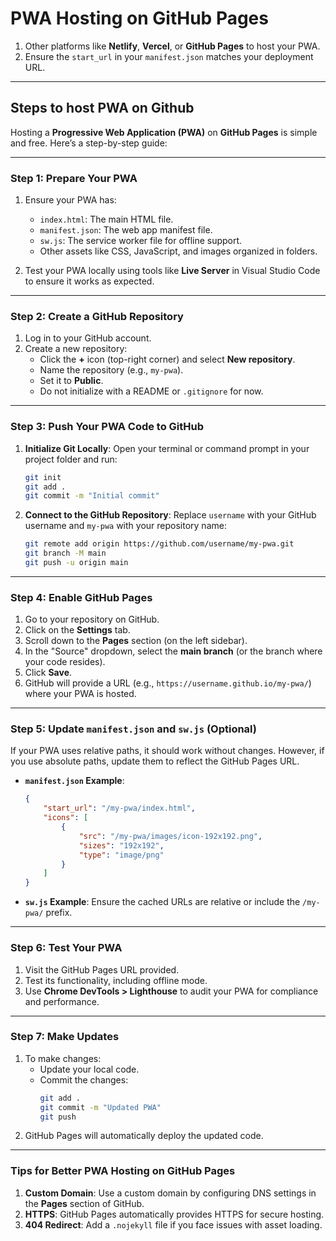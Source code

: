 #  PWA Hosting on GitHub Pages

1. Other platforms like **Netlify**, **Vercel**, or **GitHub Pages** to host your PWA.
2. Ensure the `start_url` in your `manifest.json` matches your deployment URL.

---

## Steps to  host PWA on Github

Hosting a **Progressive Web Application (PWA)** on **GitHub Pages** is simple and free. Here’s a step-by-step guide:

---

### **Step 1: Prepare Your PWA**

1. Ensure your PWA has:
    - `index.html`: The main HTML file.
    - `manifest.json`: The web app manifest file.
    - `sw.js`: The service worker file for offline support.
    - Other assets like CSS, JavaScript, and images organized in folders.

2. Test your PWA locally using tools like **Live Server** in Visual Studio Code to ensure it works as expected.

---

### **Step 2: Create a GitHub Repository**

1. Log in to your GitHub account.
2. Create a new repository:
    - Click the **+** icon (top-right corner) and select **New repository**.
    - Name the repository (e.g., `my-pwa`).
    - Set it to **Public**.
    - Do not initialize with a README or `.gitignore` for now.

---

### **Step 3: Push Your PWA Code to GitHub**

1. **Initialize Git Locally**:
   Open your terminal or command prompt in your project folder and run:
   ```bash
   git init
   git add .
   git commit -m "Initial commit"
   ```

2. **Connect to the GitHub Repository**:
   Replace `username` with your GitHub username and `my-pwa` with your repository name:
   ```bash
   git remote add origin https://github.com/username/my-pwa.git
   git branch -M main
   git push -u origin main
   ```

---

### **Step 4: Enable GitHub Pages**

1. Go to your repository on GitHub.
2. Click on the **Settings** tab.
3. Scroll down to the **Pages** section (on the left sidebar).
4. In the "Source" dropdown, select the **main branch** (or the branch where your code resides).
5. Click **Save**.
6. GitHub will provide a URL (e.g., `https://username.github.io/my-pwa/`) where your PWA is hosted.

---

### **Step 5: Update `manifest.json` and `sw.js` (Optional)**

If your PWA uses relative paths, it should work without changes. However, if you use absolute paths, update them to
reflect the GitHub Pages URL.

- **`manifest.json` Example**:
   ```json
   {
       "start_url": "/my-pwa/index.html",
       "icons": [
           {
               "src": "/my-pwa/images/icon-192x192.png",
               "sizes": "192x192",
               "type": "image/png"
           }
       ]
   }
   ```

- **`sw.js` Example**:
  Ensure the cached URLs are relative or include the `/my-pwa/` prefix.

---

### **Step 6: Test Your PWA**

1. Visit the GitHub Pages URL provided.
2. Test its functionality, including offline mode.
3. Use **Chrome DevTools > Lighthouse** to audit your PWA for compliance and performance.

---

### **Step 7: Make Updates**

1. To make changes:
    - Update your local code.
    - Commit the changes:
      ```bash
      git add .
      git commit -m "Updated PWA"
      git push
      ```
2. GitHub Pages will automatically deploy the updated code.

---

### **Tips for Better PWA Hosting on GitHub Pages**

1. **Custom Domain**: Use a custom domain by configuring DNS settings in the **Pages** section of GitHub.
2. **HTTPS**: GitHub Pages automatically provides HTTPS for secure hosting.
3. **404 Redirect**: Add a `.nojekyll` file if you face issues with asset loading.
